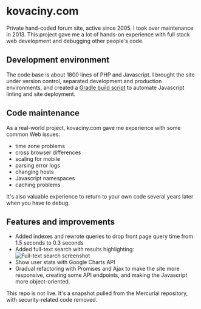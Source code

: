 # kovaciny.com
Private hand-coded forum site, active since 2005. I took over maintenance in 2013. This project gave me a lot of hands-on experience with full stack web development and debugging other people's code.

## Development environment
The code base is about 1800 lines of PHP and Javascript. I brought the site under version control, separated development and production environments, and created a [Gradle build script](build.gradle) to automate Javascript linting and site deployment. 

## Code maintenance
As a real-world project, kovaciny.com gave me experience with some common Web issues:  

* time zone problems  
* cross browser differences  
* scaling for mobile  
* parsing error logs  
* changing hosts  
* Javascript namespaces  
* caching problems  

It's also valuable experience to return to your own code several years later when you have to debug.

## Features and improvements
* Added indexes and rewrote queries to drop front page query time from 1.5 seconds to 0.3 seconds
* Added full-text search with results highlighting:  
![Full-text search screenshot](/../screenshots/screenshots/search.png?raw=true)
* Show user stats with Google Charts API
* Gradual refactoring with Promises and Ajax to make the site more responsive, creating some API endpoints, and making the Javascript more object-oriented.

This repo is not live. It's a snapshot pulled from the Mercurial repository, with security-related code removed.